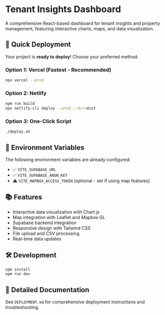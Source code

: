 # Tenant Insights Dashboard

A comprehensive React-based dashboard for tenant insights and property management, featuring interactive charts, maps, and data visualization.

## 🚀 Quick Deployment

Your project is **ready to deploy**! Choose your preferred method:

### Option 1: Vercel (Fastest - Recommended)
```bash
npx vercel --prod
```

### Option 2: Netlify
```bash
npm run build
npx netlify-cli deploy --prod --dir=dist
```

### Option 3: One-Click Script
```bash
./deploy.sh
```

## 🔧 Environment Variables

The following environment variables are already configured:
- ✅ `VITE_SUPABASE_URL`
- ✅ `VITE_SUPABASE_ANON_KEY`
- ⚠️ `VITE_MAPBOX_ACCESS_TOKEN` (optional - set if using map features)

## 📚 Features

- Interactive data visualization with Chart.js
- Map integration with Leaflet and Mapbox GL
- Supabase backend integration
- Responsive design with Tailwind CSS
- File upload and CSV processing
- Real-time data updates

## 🛠 Development

```bash
npm install
npm run dev
```

## 📖 Detailed Documentation

See `DEPLOYMENT.md` for comprehensive deployment instructions and troubleshooting.
